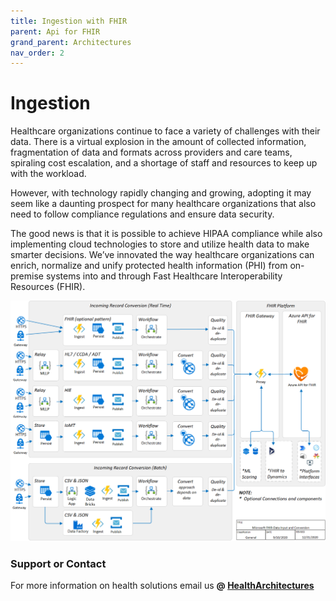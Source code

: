 ```yaml
---
title: Ingestion with FHIR
parent: Api for FHIR
grand_parent: Architectures
nav_order: 2
---
```


# Ingestion 

Healthcare organizations continue to face a variety of challenges with their data. There is a virtual explosion in the amount of collected information, fragmentation of data and formats across providers and care teams, spiraling cost escalation, and a shortage of staff and resources to keep up with the workload.

However, with technology rapidly changing and growing, adopting it may seem like a daunting prospect for many healthcare organizations that also need to follow compliance regulations and ensure data security. 

The good news is that it is possible to achieve HIPAA compliance while also implementing cloud technologies to store and utilize health data to make smarter decisions.  We’ve innovated the way healthcare organizations can enrich, normalize and unify protected health information (PHI) from on-premise systems into and through Fast Healthcare Interoperability Resources (FHIR).   

<a href="https://raw.githubusercontent.com/daemel/site/master/assets/images/Ingestion-Workflow-Architecture-and-Design.png" target="_blank"> <img src="https://raw.githubusercontent.com/daemel/site/master/assets/images/Ingestion-Workflow-Architecture-and-Design.png" alt="image"/></a>


### Support or Contact

For more information on health solutions email us **@ <a href="mailto:HealthArchitectures@microsoft.com">HealthArchitectures</a>**
